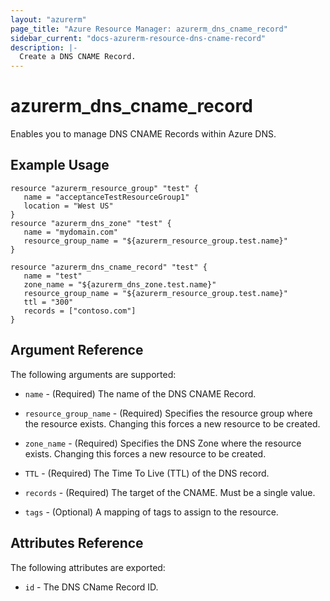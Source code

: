 ```yaml
---
layout: "azurerm"
page_title: "Azure Resource Manager: azurerm_dns_cname_record"
sidebar_current: "docs-azurerm-resource-dns-cname-record"
description: |-
  Create a DNS CNAME Record.
---
```


# azurerm\_dns\_cname\_record

Enables you to manage DNS CNAME Records within Azure DNS.

## Example Usage

```
resource "azurerm_resource_group" "test" {
   name = "acceptanceTestResourceGroup1"
   location = "West US"
}
resource "azurerm_dns_zone" "test" {
   name = "mydomain.com"
   resource_group_name = "${azurerm_resource_group.test.name}"
}

resource "azurerm_dns_cname_record" "test" {
   name = "test"
   zone_name = "${azurerm_dns_zone.test.name}"
   resource_group_name = "${azurerm_resource_group.test.name}"
   ttl = "300"
   records = ["contoso.com"]
}
```
## Argument Reference

The following arguments are supported:

* `name` - (Required) The name of the DNS CNAME Record.

* `resource_group_name` - (Required) Specifies the resource group where the resource exists. Changing this forces a new resource to be created.

* `zone_name` - (Required) Specifies the DNS Zone where the resource exists. Changing this forces a new resource to be created.

* `TTL` - (Required) The Time To Live (TTL) of the DNS record.

* `records` - (Required) The target of the CNAME. Must be a single value.

* `tags` - (Optional) A mapping of tags to assign to the resource. 

## Attributes Reference

The following attributes are exported:

* `id` - The DNS CName Record ID.
